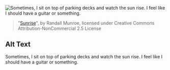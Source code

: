 ![Sometimes, I sit on top of parking decks and watch the sun rise.  I feel like I should have a guitar or something.](https://imgs.xkcd.com/comics/sunrise.jpg)
> "[Sunrise](https://xkcd.com/92/)", by Randall Munroe, licensed under Creative Commons Attribution-NonCommercial 2.5 License

## Alt Text
Sometimes, I sit on top of parking decks and watch the sun rise.  I feel like I should have a guitar or something.

